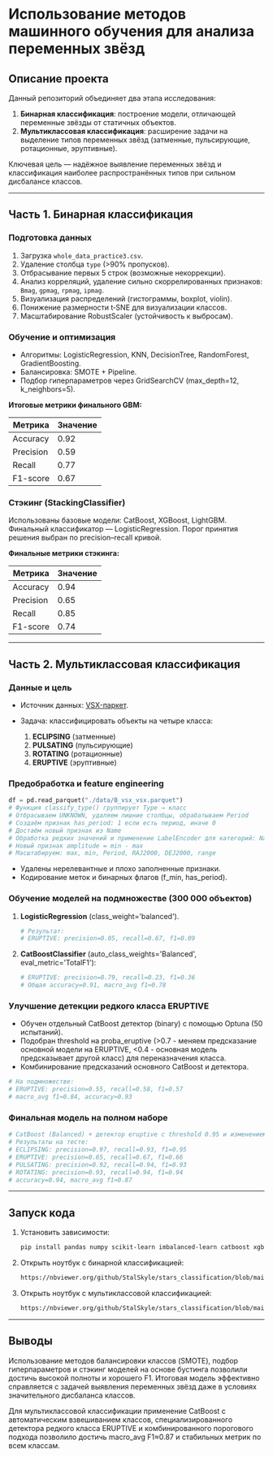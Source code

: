 # Использование методов машинного обучения для анализа переменных звёзд

## Описание проекта

Данный репозиторий объединяет два этапа исследования:

1. **Бинарная классификация**: построение модели, отличающей переменные звёзды от статичных объектов.
2. **Мультиклассовая классификация**: расширение задачи на выделение типов переменных звёзд (затменные, пульсирующие, ротационные, эруптивные).

Ключевая цель — надёжное выявление переменных звёзд и классификация наиболее распространённых типов при сильном дисбалансе классов.

---

## Часть 1. Бинарная классификация

### Подготовка данных

1. Загрузка `whole_data_practice3.csv`.
2. Удаление столбца `type` (>90% пропусков).
3. Отбрасывание первых 5 строк (возможные некоррекции).
4. Анализ корреляций, удаление сильно скоррелированных признаков: `Bmag`, `gpmag`, `rpmag`, `ipmag`.
5. Визуализация распределений (гистограммы, boxplot, violin).
6. Понижение размерности t‑SNE для визуализации классов.
7. Масштабирование RobustScaler (устойчивость к выбросам).

### Обучение и оптимизация

* Алгоритмы: LogisticRegression, KNN, DecisionTree, RandomForest, GradientBoosting.
* Балансировка: SMOTE + Pipeline.
* Подбор гиперпараметров через GridSearchCV (max\_depth=12, k\_neighbors=5).

**Итоговые метрики финального GBM:**

| Метрика   | Значение |
| --------- | -------- |
| Accuracy  | 0.92     |
| Precision | 0.59     |
| Recall    | 0.77     |
| F1-score  | 0.67     |

### Стэкинг (StackingClassifier)

Использованы базовые модели: CatBoost, XGBoost, LightGBM. Финальный классификатор — LogisticRegression. Порог принятия решения выбран по precision–recall кривой.

**Финальные метрики стэкинга:**

| Метрика   | Значение |
| --------- | -------- |
| Accuracy  | 0.94     |
| Precision | 0.65     |
| Recall    | 0.85     |
| F1-score  | 0.74     |

---

## Часть 2. Мультиклассовая классификация

### Данные и цель

* Источник данных: [VSX-паркет](https://drive.google.com/file/d/1wTkOoA222guACzvIJxLf4wU77Rykp1__/view?usp=sharing).
* Задача: классифицировать объекты на четыре класса:

  1. **ECLIPSING** (затменные)
  2. **PULSATING** (пульсирующие)
  3. **ROTATING** (ротационные)
  4. **ERUPTIVE** (эруптивные)

### Предобработка и feature engineering

```python
df = pd.read_parquet("./data/B_vsx_vsx.parquet")
# Функция classify_type() группирует Type → класс
# Отбрасываем UNKNOWN, удаляем лишние столбцы, обрабатываем Period
# Создаём признак has_period: 1 если есть период, иначе 0
# Достаём новый признак из Name
# Обработка редких значений и применение LabelEncoder для категорий: Name, Sp, n_max, n_min
# Новый признак amplitude = min - max
# Масштабируем: max, min, Period, RAJ2000, DEJ2000, range
```

* Удалены нерелевантные и плохо заполненные признаки.
* Кодирование меток и бинарных флагов (f\_min, has\_period).

### Обучение моделей на подмножестве (300 000 объектов)

1. **LogisticRegression** (class\_weight='balanced').

   ```python
   # Результат:
   # ERUPTIVE: precision=0.05, recall=0.67, f1=0.09
   ```
2. **CatBoostClassifier** (auto\_class\_weights='Balanced', eval\_metric='TotalF1'):

   ```python
   # ERUPTIVE: precision=0.79, recall=0.23, f1=0.36
   # Общая accuracy=0.91, macro_avg f1≈0.78
   ```

### Улучшение детекции редкого класса ERUPTIVE

* Обучен отдельный CatBoost детектор (binary) с помощью Optuna (50 испытаний).
* Подобран threshold на proba\_eruptive (>0.7 - меняем предсказание основной модели на ERUPTIVE, <0.4 - основная модель предсказывает другой класс) для переназначения класса.
* Комбинирование предсказаний основного CatBoost и детектора.

```python
# На подмножестве:
# ERUPTIVE: precision=0.55, recall=0.58, f1=0.57
# macro_avg f1≈0.84, accuracy≈0.93
```

### Финальная модель на полном наборе

```python
# CatBoost (Balanced) + детектор eruptive с threshold 0.95 и изменением класса, если модель уверена с вероятностью меньше, чем 0.8
# Результаты на тесте:
# ECLIPSING: precision=0.97, recall=0.93, f1=0.95
# ERUPTIVE: precision=0.65, recall=0.67, f1=0.66
# PULSATING: precision=0.92, recall=0.94, f1=0.93
# ROTATING: precision=0.93, recall=0.94, f1=0.94
# accuracy=0.94, macro_avg f1≈0.87
```

---

## Запуск кода

1. Установить зависимости:

   ```bash
   pip install pandas numpy scikit-learn imbalanced-learn catboost xgboost lightgbm optuna
   ```
2. Открыть ноутбук с бинарной классификацией:

   ```bash
   https://nbviewer.org/github/StalSkyle/stars_classification/blob/main/research.ipynb?flush_cache=true
   ```
3. Открыть ноутбук с мультиклассовой классификацией:

   ```bash
   https://nbviewer.org/github/StalSkyle/stars_classification/blob/main/multi_classification.ipynb?flush_cache=true
   ```

---

## Выводы

Использование методов балансировки классов (SMOTE), подбор гиперпараметров и стэкинг моделей на основе бустинга позволили достичь высокой полноты и хорошего F1. Итоговая модель эффективно справляется с задачей выявления переменных звёзд даже в условиях значительного дисбаланса классов.

Для мультиклассовой классификации применение CatBoost с автоматическим взвешиванием классов, специализированного детектора редкого класса ERUPTIVE и комбинированного порогового подхода позволило достичь macro_avg F1≈0.87 и стабильных метрик по всем классам.
